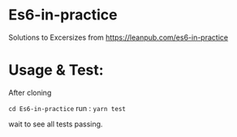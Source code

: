 # Es6-in-practice
Solutions to Excersizes from https://leanpub.com/es6-in-practice

# Usage & Test:
After cloning


   `cd Es6-in-practice` run :
   `yarn test`


wait to see all tests passing.
